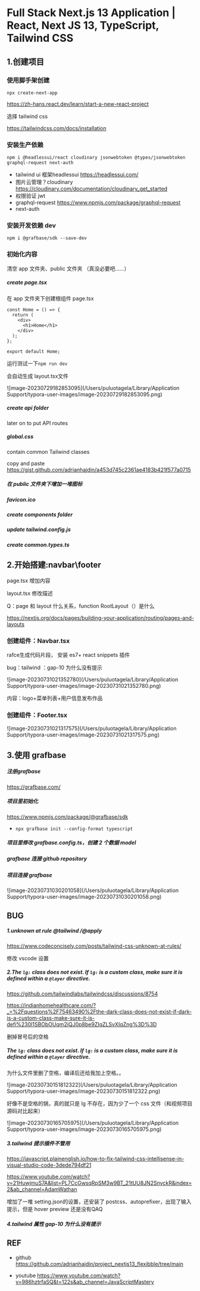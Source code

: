 # Full Stack Next.js 13 Application | React, Next JS 13, TypeScript, Tailwind CSS



## 1.创建项目

### 使用脚手架创建

```npx create-next-app```

https://zh-hans.react.dev/learn/start-a-new-react-project

选择 tailwind css

https://tailwindcss.com/docs/installation

### 安装生产依赖

```npm i @headlessui/react cloudinary jsonwebtoken @types/jsonwebtoken graphql-request next-auth```

- tailwind ui 框架headlessui https://headlessui.com/
- 图片云管理？cloudinary https://cloudinary.com/documentation/cloudinary_get_started
- 权限验证 jwt 
- graphql-request  https://www.npmjs.com/package/graphql-request
- next-auth

### 安装开发依赖 dev

```npm i @grafbase/sdk --save-dev```



### 初始化内容

清空 app 文件夹、public 文件夹 （真没必要吧……）

#####  create page.tsx

在 app 文件夹下创建根组件 page.tsx

```tsx
const Home = () => {
  return (
    <div>
      <h1>Home</h1>
    </div>
  );
};

export default Home;

```

运行测试一下```npm run dev```

会自动生成 layout.tsx文件

![image-20230729182853095](/Users/puluotagela/Library/Application Support/typora-user-images/image-20230729182853095.png)

##### create  api folder

later on to put API routes 

#####  global.css

contain common Tailwind classes

 copy and paste https://gist.github.com/adrianhajdin/a453d745c2361ae4183b421f577a0715

##### 在 public 文件夹下增加一堆图标

#####  favicon.ico

##### create components folder

##### update tailwind.config.js

##### create common.types.ts 



## 2.开始搭建:navbar\footer

page.tsx 增加内容

layout.tsx 修改描述

Q：page 和 layout 什么关系，function RootLayout（）是什么

https://nextjs.org/docs/pages/building-your-application/routing/pages-and-layouts



### 创建组件：Navbar.tsx

rafce生成代码片段， 安装 es7+ react snippets 插件

bug：tailwind ：gap-10 为什么没有提示

![image-20230731021352780](/Users/puluotagela/Library/Application Support/typora-user-images/image-20230731021352780.png)

内容：logo+菜单列表+用户信息发布作品

### 创建组件：Footer.tsx

![image-20230731021317575](/Users/puluotagela/Library/Application Support/typora-user-images/image-20230731021317575.png)



## 3.使用 grafbase

##### 注册grafbase

https://grafbase.com/

##### 项目里初始化

https://www.npmjs.com/package/@grafbase/sdk

- ```npx grafbase init --config-format typescript```

##### 项目里修改 grafbase.config.ts，创建 2 个数据 model

##### grafbase 连接 github repository

##### 项目连接 grafbase

![image-20230731030201058](/Users/puluotagela/Library/Application Support/typora-user-images/image-20230731030201058.png)































## BUG

##### 1.unknown at rule @tailwind /@apply

https://www.codeconcisely.com/posts/tailwind-css-unknown-at-rules/

修改 vscode 设置

##### 2.The `lg:` class does not exist. If `lg:` is a custom class, make sure it is defined within a `@layer` directive.

https://github.com/tailwindlabs/tailwindcss/discussions/8754

https://indianhomehealthcare.com/?_=%2Fquestions%2F75463490%2Fthe-dark-class-does-not-exist-if-dark-is-a-custom-class-make-sure-it-is-defi%230l1SBObOUqm2iQJ0p8be9ZIqZLSvXIqZng%3D%3D

删掉冒号后的空格

##### The `lg:` class does not exist. If `lg:` is a custom class, make sure it is defined within a `@layer` directive.

为什么文件里删了空格，编译后还给我加上空格。。

![image-20230730151812322](/Users/puluotagela/Library/Application Support/typora-user-images/image-20230730151812322.png)



好像不是空格的锅，真的就只是 lg 不存在，因为少了一个 css 文件（和视频项目源码对比起来）

![image-20230730165705975](/Users/puluotagela/Library/Application Support/typora-user-images/image-20230730165705975.png)

##### 3.tailwind 提示插件不管用

https://javascript.plainenglish.io/how-to-fix-tailwind-css-intellisense-in-visual-studio-code-3dede794df21 

https://www.youtube.com/watch?v=21HuwjmuS7A&list=PL7CcGwsqRpSM3w9BT_21tUU8JN2SnyckR&index=2&ab_channel=AdamWathan

增加了一堆 setting.json的设置，还安装了 postcss、autoprefixer，出现了输入提示，但是 hover  preview 还是没有QAQ

##### 4.tailwind 属性 gap-10 为什么没有提示

## REF

- github https://github.com/adrianhajdin/project_nextjs13_flexibble/tree/main

- youtube https://www.youtube.com/watch?v=986hztrfaSQ&t=122s&ab_channel=JavaScriptMastery

